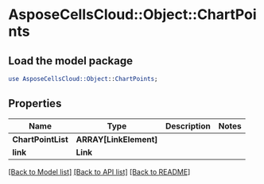 # AsposeCellsCloud::Object::ChartPoints 

## Load the model package
```perl
use AsposeCellsCloud::Object::ChartPoints;
```

## Properties
Name | Type | Description | Notes
------------ | ------------- | ------------- | -------------
**ChartPointList** | **ARRAY[LinkElement]** |  |
**link** | **Link** |  |  

[[Back to Model list]](../README.md#documentation-for-models) [[Back to API list]](../README.md#documentation-for-api-endpoints) [[Back to README]](../README.md)

